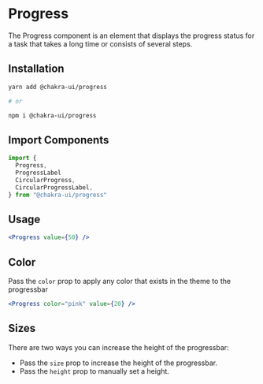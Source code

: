 # Progress

The Progress component is an element that displays the progress status for a
task that takes a long time or consists of several steps.

## Installation

```sh
yarn add @chakra-ui/progress

# or

npm i @chakra-ui/progress
```

## Import Components

```jsx
import {
  Progress,
  ProgressLabel
  CircularProgress,
  CircularProgressLabel,
} from "@chakra-ui/progress"
```

## Usage

```jsx
<Progress value={50} />
```

## Color

Pass the `color` prop to apply any color that exists in the theme to the
progressbar

```jsx
<Progress color="pink" value={20} />
```

## Sizes

There are two ways you can increase the height of the progressbar:

- Pass the `size` prop to increase the height of the progressbar.
- Pass the `height` prop to manually set a height.
